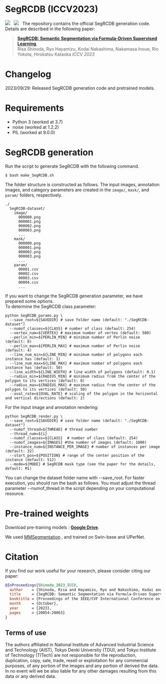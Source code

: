 # SegRCDB (ICCV2023)
<a href='https://openaccess.thecvf.com/content/ICCV2023/html/Shinoda_SegRCDB_Semantic_Segmentation_via_Formula-Driven_Supervised_Learning_ICCV_2023_paper.html'><img src='https://img.shields.io/badge/Paper-PDF-red'></a> &nbsp; 
<a href='https://dahlian00.github.io/SegRCDBPage/'><img src='https://img.shields.io/badge/Project-Page-Green'></a> &nbsp; 
The repository contains the official SegRCDB generation code.
Details are described in the following paper: 
> [**SegRCDB: Semantic Segmentation via Formula-Driven Supervised Learning**](https://openaccess.thecvf.com/content/ICCV2023/html/Shinoda_SegRCDB_Semantic_Segmentation_via_Formula-Driven_Supervised_Learning_ICCV_2023_paper.html),  
> Risa Shinoda, Ryo Hayamizu, Kodai Nakashima, Nakamasa Inoue, Rio Yokota, Hirokatsu Kataoka
> *ICCV 2023*

# Changelog
2023/09/29: Released SegRCDB generation code and pretrained models.

# Requirements
- Python 3 (worked at 3.7)
- noise (worked at 1.2.2)
- PIL (worked at 9.0.0)

# SegRCDB generation
Run the script to generate SegRCDB with the following command.

```shell
$ bash make_SegRCDB.sh
```

The folder structure is constructed as follows. The input images, annotation images, and category parameters are created in the ```image/```, ```mask/```, and ```param/``` folders, respectively. 

```
./
  SegRCDB-dataset/
    image/
      000000.png
      000001.png
      000002.png
      000003.png
      ...
    mask/
      000000.png
      000001.png
      000002.png
      000003.png
      ...
    param/
      00001.csv
      00002.csv
      00003.csv
      00004.csv
      ...
```
If you want to change the SegRCDB generation parameter, we have prepared some options.   
To determine the SegRCDB class parameter:

```
python SegRCDB_params.py \
  --save_root=${SAVEDIR} # save folder name (default: "./SegRCDB-dataset")
  --numof_classes=${CLASS} # number of class (default: 254)
  --vertex_num=${VERTEX} # maximum number of vertex (default: 500)
  --perlin_min=${PERLIN_MIN} # minimum number of Perlin noise (default: 0)
  --perlin_max=${PERLIN_MAX} # maximum number of Perlin noise (default: 4)
  --line_num_min=${LINE_MIN} # minimum number of polygons each instance has (default: 1)
  --line_num_max=${LINE_MAX} # maximum number of polygons each instance has (default: 50)
  --line_width=${LINE_WIDTH} # line width of polygons (default: 0.1)
  --radius_min=${RADIUS_MIN} # minimum radius from the center of the polygon to its vertices (default: 0)
  --radius_max=${RADIUS_MAX} # maximum radius from the center of the polygon to its vertices (default: 50)
  --oval_rate=${OVAL_RATE} # scaling of the polygon in the horizontal and vertical directions (default: 2)
```
For the input image and annotation rendering:
```
python SegRCDB_render.py \
  --save_root=${SAVEDIR} # save folder name (default: "./SegRCDB-dataset")
  --numof_thread=${THREAD} # thread number
  --thread_num=${i} 
  --numof_classes=${CLASS}  # number of class (default: 254)
  --numof_images=${IMAGES} #the number of images (default: 1000)
  --instance_num=${INSTANCE_PER_IMAGE} # number of instances per image (default: 32)
  --start_pos=${POSITION} # range of the center position of the instance (default: 512)
  --mode=${MODE} # SegRCDB mask type (see the paper for the details, default: M1)
```

You can change the dataset folder name with --save_root. For faster execution, you should run the bash as follows. You must adjust the thread parameter --numof_thread in the script depending on your computational resource.

# Pre-trained weights
Download pre-training models : [**Google Drive**](https://drive.google.com/drive/folders/1MGDnq6kZEzxgKquVnSO-B0UpT4N3ylwY?usp=sharing).

We used [MMSegmentation](https://github.com/open-mmlab/mmsegmentation) , and trained on Swin-base and UPerNet. 


# Citation
If you find our work useful for your research, please consider citing our paper:
```bibtex
@InProceedings{Shinoda_2023_ICCV,
  author    = {Shinoda, Risa and Hayamizu, Ryo and Nakashima, Kodai and Inoue, Nakamasa and Yokota, Rio and Kataoka, Hirokatsu},
  title     = {SegRCDB: Semantic Segmentation via Formula-Driven Supervised Learning},
  booktitle = {Proceedings of the IEEE/CVF International Conference on Computer Vision (ICCV)},
  month     = {October},
  year      = {2023},
  pages     = {20054-20063}
}
```

## Terms of use
The authors affiliated in National Institute of Advanced Industrial Science and Technology (AIST), Tokyo Denki University (TDU), and Tokyo Institute of Technology (TITech) are not responsible for the reproduction, duplication, copy, sale, trade, resell or exploitation for any commercial purposes, of any portion of the images and any portion of derived the data. In no event will we be also liable for any other damages resulting from this data or any derived data.
